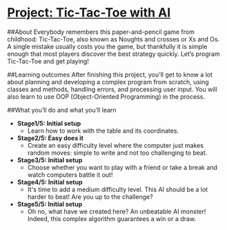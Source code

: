 # [Project: Tic-Tac-Toe with AI](https://hyperskill.org/projects/81?track=1)

##About
Everybody remembers this paper-and-pencil game from childhood: Tic-Tac-Toe, also known as Noughts and crosses or Xs and Os. A single mistake usually costs you the game, but thankfully it is simple enough that most players discover the best strategy quickly. Let’s program Tic-Tac-Toe and get playing!

##Learning outcomes
After finishing this project, you'll get to know a lot about planning and developing a complex program from scratch, using classes and methods, handling errors, and processing user input. You will also learn to use OOP (Object-Oriented Programming) in the process.

##What you’ll do and what you’ll learn
* **Stage1/5: Initial setup**
  * Learn how to work with the table and its coordinates.
* **Stage2/5: Easy does it**
  * Create an easy difficulty level where the computer just makes random moves: simple to write and not too challenging to beat.
* **Stage3/5: Initial setup**
  * Choose whether you want to play with a friend or take a break and watch computers battle it out!
* **Stage4/5: Initial setup**
  * It's time to add a medium difficulty level. This AI should be a lot harder to beat! Are you up to the challenge?
* **Stage5/5: Initial setup**
  * Oh no, what have we created here? An unbeatable AI monster! Indeed, this complex algorithm guarantees a win or a draw. 
